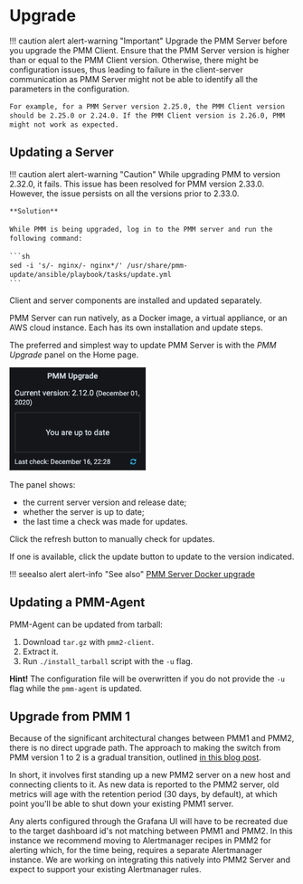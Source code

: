 # Upgrade

!!! caution alert alert-warning "Important"
    Upgrade the PMM Server before you upgrade the PMM Client.
    Ensure that the PMM Server version is higher than or equal to the PMM Client version. Otherwise, there might be configuration issues, thus leading to failure in the client-server communication as PMM Server might not be able to identify all the parameters in the configuration.

    For example, for a PMM Server version 2.25.0, the PMM Client version should be 2.25.0 or 2.24.0. If the PMM Client version is 2.26.0, PMM might not work as expected.


## Updating a Server

!!! caution alert alert-warning "Caution"
    While upgrading PMM to version 2.32.0, it fails. This issue has been resolved for PMM version 2.33.0. However, the issue persists on all the versions prior to 2.33.0.


    **Solution**

    While PMM is being upgraded, log in to the PMM server and run the following command:
    
    ```sh
    sed -i 's/- nginx/- nginx*/' /usr/share/pmm-update/ansible/playbook/tasks/update.yml
    ```


Client and server components are installed and updated separately.

PMM Server can run natively, as a Docker image, a virtual appliance, or an AWS cloud instance. Each has its own installation and update steps.

The preferred and simplest way to update PMM Server is with the *PMM Upgrade* panel on the Home page.

![!image](../_images/PMM_Home_Dashboard_Panels_Upgrade.jpg)

The panel shows:

- the current server version and release date;
- whether the server is up to date;
- the last time a check was made for updates.

Click the refresh button to manually check for updates.

If one is available, click the update button to update to the version indicated.

!!! seealso alert alert-info "See also"
    [PMM Server Docker upgrade](../setting-up/server/docker.md#upgrade)

## Updating a PMM-Agent

PMM-Agent can be updated from tarball:

 1. Download `tar.gz` with `pmm2-client`.
 2. Extract it.
 3. Run `./install_tarball` script with the `-u` flag.

**Hint!** The configuration file will be overwritten if you do not provide the `-u` flag while the `pmm-agent` is updated.

## Upgrade from PMM 1

Because of the significant architectural changes between PMM1 and PMM2, there is no direct upgrade path. The approach to making the switch from PMM version 1 to 2 is a gradual transition, outlined [in this blog post](https://www.percona.com/blog/2019/11/27/running-pmm1-and-pmm2-clients-on-the-same-host/).

In short, it involves first standing up a new PMM2 server on a new host and connecting clients to it. As new data is reported to the PMM2 server, old metrics will age with the retention period (30 days, by default), at which point you'll be able to shut down your existing PMM1 server.

Any alerts configured through the Grafana UI will have to be recreated due to the target dashboard id's not matching between PMM1 and PMM2.  In this instance we recommend moving to Alertmanager recipes in PMM2 for alerting which, for the time being, requires a separate Alertmanager instance. We are working on integrating this natively into PMM2 Server and expect to support your existing Alertmanager rules.
